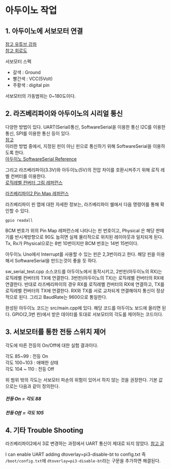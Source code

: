 # 아두이노 작업

## 1. 아두이노에 서보모터 연결
[참고 유튜브 강좌](https://www.youtube.com/watch?v=h8GRTrGia8c)    
[참고 회로도](https://youtu.be/h8GRTrGia8c?t=2m14s)    


서보모터 스펙
- 갈색 	: Ground
- 빨간색  : VCC(5Volt)
- 주황색	: digital pin

서보모터의 가동범위는 0~180도이다.

## 2. 라즈베리파이와 아두이노의 시리얼 통신
다양한 방법이 있다. UART(Serial)통신, SoftwareSerial을 이용한 통신 I2C를 이용한 통신, SPI를 이용한 통신 등이 있다.    
[참고](http://www.hardcopyworld.com/ngine/aduino/index.php/archives/360)    
이러한 방법 중에서, 지정된 핀이 아닌 핀으로 통신하기 위해 SoftwareSerial을 이용하도록 한다.    
[아두이노 SoftwareSerial Reference](https://www.arduino.cc/en/Reference/SoftwareSerial)    

그리고 라즈베리파이(3.3V)와 아두이노(5V)의 전압 차이를 호환시켜주기 위해 로직 레벨 컨버터를 이용한다.    
[로직레벨 컨버터 그림 레퍼런스](http://hinco.tistory.com/4)    

[라즈베리파이2 Pin Map 레퍼런스](https://www.raspberrypi.org/documentation/usage/gpio-plus-and-raspi2/README.md)    


라즈베리파이 핀 맵에 대한 자세한 정보는, 라즈베리파이 쉘에서 다음 명령어를 통해 확인할 수 있다.
```
gpio readall
```
BCM 번호가 위의 Pin Map 레퍼런스에 나타나는 핀 번호이고, Physical 은 해당 판때기를 반시계방향으로 90도 눕히면 실제 물리적으로 위치된 레이아웃과 일치되게 된다. Tx, Rx가 Physical으로는 8번 10번이지만 BCM 번호는 14번 15번이다.

아두이노 Uno에서 Interrupt를 사용할 수 있는 핀은 2,3번이라고 한다. 해당 핀을 이용해서 SoftwareSerial을 만드는것이 좋을 듯 하다.

sw_serial_test.cpp 소스코드를 아두이노에서 동작시키고, 2번핀(아두이노의 RX)는 로직레벨 컨버터의 TX에 연결한다. 3번핀(아두이노의 TX)는 로직레벨 컨버터의 RX에 연결한다.
반대로 라즈베리파이의 경우 RX를 로직레벨 컨버터의 RX에 연결하고, TX를 로직레벨 컨버터의 TX에 연결한다. RX와 TX를 서로 교차되게 연결해야지 통신이 정상적으로 된다. 그리고 BaudRate는 9600으로 통일한다.


완성된 아두이노 코드는 src/main.cpp에 있다. 해당 코드를 아두이노 보드에 올리면 된다. GPIO(2,3번 핀)에서 받은 데이터를 토대로 서보모터의 각도를 제어하는 코드이다.

## 3. 서보모터를 통한 전등 스위치 제어
각도에 따른 전등의 On/Off에 대한 실험 결과이다.

각도 85~99 : 전등 On    
각도 100~103 : 애매한 상태    
각도 104 ~ 110 : 전등 Off    

위 범위 밖의 각도는 서보모터 파손의 위험이 있어서 하지 않는 것을 권장한다.
기본 값으로는 다음과 같이 정의한다.    

##### 전등 On = 각도 88    
##### 전등 Off = 각도 105

## 4. 기타 Trouble Shooting
라즈베리파이2에서 3로 변경하는 과정에서 UART 통신이 제대로 되지 않았다.
[참고 글](https://www.raspberrypi.org/forums/viewtopic.php?t=198158)

I can enable UART adding dtoverlay=pi3-disable-bt to config.txt
즉 ```/boot/config.txt```에 ```dtoverlay=pi3-disable-bt```라는 구문을 추가하면 해결된다.
